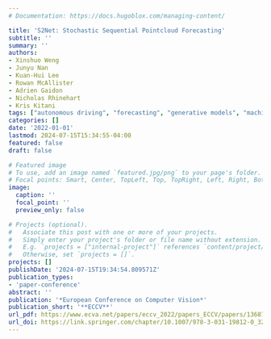 ```yaml
---
# Documentation: https://docs.hugoblox.com/managing-content/

title: 'S2Net: Stochastic Sequential Pointcloud Forecasting'
subtitle: ''
summary: ''
authors:
- Xinshuo Weng
- Junyu Nan
- Kuan-Hui Lee
- Rowan McAllister
- Adrien Gaidon
- Nicholas Rhinehart
- Kris Kitani
tags: ["autonomous driving", "forecasting", "generative models", "machine learning"]
categories: []
date: '2022-01-01'
lastmod: 2024-07-15T15:34:55-04:00
featured: false
draft: false

# Featured image
# To use, add an image named `featured.jpg/png` to your page's folder.
# Focal points: Smart, Center, TopLeft, Top, TopRight, Left, Right, BottomLeft, Bottom, BottomRight.
image:
  caption: ''
  focal_point: ''
  preview_only: false

# Projects (optional).
#   Associate this post with one or more of your projects.
#   Simply enter your project's folder or file name without extension.
#   E.g. `projects = ["internal-project"]` references `content/project/deep-learning/index.md`.
#   Otherwise, set `projects = []`.
projects: []
publishDate: '2024-07-15T19:34:54.809571Z'
publication_types:
- 'paper-conference'
abstract: ''
publication: '*European Conference on Computer Vision*'
publication_short: '**ECCV**'
url_pdf: https://www.ecva.net/papers/eccv_2022/papers_ECCV/papers/136870541.pdf
url_doi: https://link.springer.com/chapter/10.1007/978-3-031-19812-0_32 
---
```

